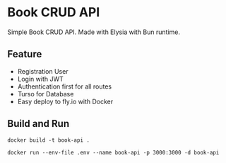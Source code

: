 # Book CRUD API

Simple Book CRUD API. Made with Elysia with Bun runtime.

## Feature

- Registration User
- Login with JWT
- Authentication first for all routes
- Turso for Database
- Easy deploy to fly.io with Docker

## Build and Run

```
docker build -t book-api .
```

```
docker run --env-file .env --name book-api -p 3000:3000 -d book-api
```